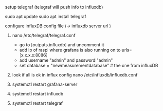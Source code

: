 setup telegraf (telegraf will push info to influxdb)


sudo apt update
sudo apt install telegraf


configure influxDB config file
(-> influxdb server url )

1) nano /etc/telegraf/telegraf.conf
	* go to [outputs.influxdb] and uncomment it
	* add ip of raspi where grafana is also running on to urls=[x.x.x.x:8086]
	* add username "admin" and password "admin"
	* set database = "newmeasurementdatabase" # the one from influxDB

2) look if all is ok in influx config
nano /etc/influxdb/influxdb.conf

3) systemctl restart grafana-server
3) systemctl restart influxdb
3) systemctl restart telegraf





